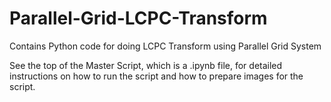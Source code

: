 # Parallel-Grid-LCPC-Transform
 Contains Python code for doing LCPC Transform using Parallel Grid System

See the top of the Master Script, which is a .ipynb file, for detailed instructions on how to run the script and how to prepare images for the script.
